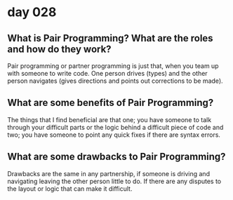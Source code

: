 # day 028

## What is Pair Programming? What are the roles and how do they work?

Pair programming or partner programming is just that, when you team up with someone to write code. One person drives (types) and the other person navigates (gives directions and points out corrections to be made).

## What are some benefits of Pair Programming?

The things that I find beneficial are that one; you have someone to talk through your difficult parts or the logic behind a difficult piece of code and two; you have someone to point any quick fixes if there are syntax errors.

## What are some drawbacks to Pair Programming?

Drawbacks are the same in any partnership, if someone is driving and navigating leaving the other person little to do. If there are any disputes to the layout or logic that can make it difficult.